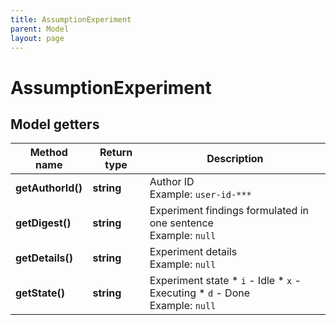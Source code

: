 ```yaml
---
title: AssumptionExperiment
parent: Model
layout: page
---
```


# AssumptionExperiment

## Model getters

Method name | Return type | Description
------------ | ------------- | -------------
**getAuthorId()** | **string** | Author ID <br>Example: `user-id-***` 
**getDigest()** | **string** | Experiment findings formulated in one sentence <br>Example: `null` 
**getDetails()** | **string** | Experiment details <br>Example: `null` 
**getState()** | **string** | Experiment state   * `i` - Idle   * `x` - Executing   * `d` - Done <br>Example: `null` 

